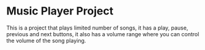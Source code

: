 # Music Player Project
This is a project that plays limited number of songs, it has a play, pause, previous and next buttons, it also has a volume range where you can control the volume of the song playing. 